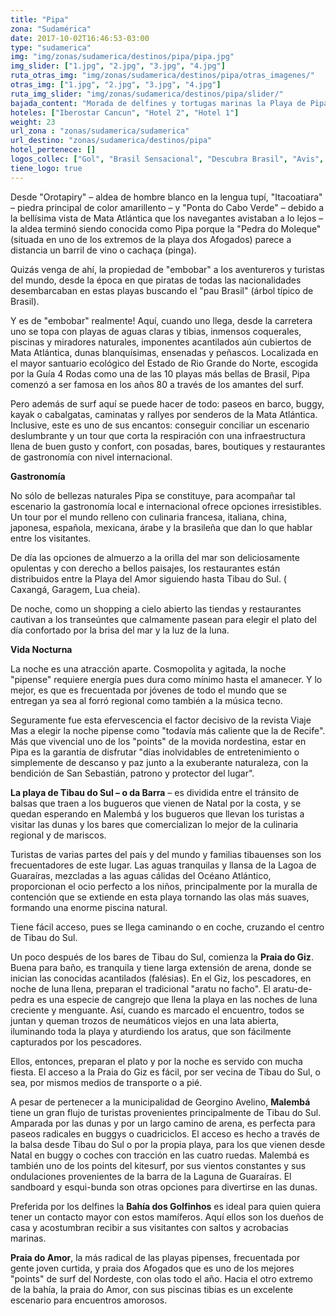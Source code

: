 ```yaml
---
title: "Pipa"
zona: "Sudamérica"
date: 2017-10-02T16:46:53-03:00
type: "sudamerica"
img: "img/zonas/sudamerica/destinos/pipa/pipa.jpg"
img_slider: ["1.jpg", "2.jpg", "3.jpg", "4.jpg"]
ruta_otras_img: "img/zonas/sudamerica/destinos/pipa/otras_imagenes/"
otras_img: ["1.jpg", "2.jpg", "3.jpg", "4.jpg"]
ruta_img_slider: "img/zonas/sudamerica/destinos/pipa/slider/"
bajada_content: "Morada de delfines y tortugas marinas la Playa de Pipa pertenece al municipio de Tibau do Sul, nombre indígena que significa 'entre dos aguas' (pues es cercado por la Laguna de Guarairas y el Océano Atlántico). "
hoteles: ["Iberostar Cancun", "Hotel 2", "Hotel 1"]
weight: 23
url_zona : "zonas/sudamerica/sudamerica"
url_destino: "zonas/sudamerica/destinos/pipa"
hotel_pertenece: []
logos_collec: ["Gol", "Brasil Sensacional", "Descubra Brasil", "Avis", "Assist Card"]
tiene_logo: true
---
```

Desde "Orotapiry" – aldea de hombre blanco en la lengua tupí, "Itacoatiara" – piedra principal de color amarillento – y "Ponta do Cabo Verde" – debido a la bellísima vista de Mata Atlántica que los navegantes avistaban a lo lejos – la aldea terminó siendo conocida como Pipa porque la "Pedra do Moleque" (situada en uno de los extremos de la playa dos Afogados) parece a distancia un barril de vino o cachaça (pinga).

Quizás venga de ahí, la propiedad de "embobar" a los aventureros y turistas del mundo, desde la época en que piratas de todas las nacionalidades desembarcaban en estas playas buscando el "pau Brasil" (árbol típico de Brasil).

Y es de "embobar" realmente! Aquí, cuando uno llega, desde la carretera uno se topa con playas de aguas claras y tibias, inmensos coquerales, piscinas y miradores naturales, imponentes acantilados aún cubiertos de Mata Atlántica, dunas blanquísimas, ensenadas y peñascos.  Localizada en el mayor santuario ecológico del Estado de Rio Grande do Norte, escogida por la Guía 4 Rodas como una de las 10 playas más bellas de Brasil, Pipa comenzó a ser famosa en los años 80 a través de los amantes del surf.

Pero además de surf aquí se puede hacer de todo: paseos en barco, buggy, kayak o cabalgatas, caminatas y rallyes por senderos de la Mata Atlántica. Inclusive, este es uno de sus encantos: conseguir conciliar un escenario deslumbrante y un tour que corta la respiración con una infraestructura llena de buen gusto y confort, con posadas, bares, boutiques y restaurantes de gastronomía con nivel internacional.

**Gastronomía**

No sólo de bellezas naturales Pipa se constituye, para acompañar tal escenario la gastronomía local e internacional ofrece opciones irresistibles. Un tour por el mundo relleno con culinaria francesa, italiana, china, japonesa, española, mexicana, árabe y la brasileña que dan lo que hablar entre los visitantes.

De día las opciones de almuerzo a la orilla del mar son deliciosamente opulentas y con derecho a bellos paisajes, los restaurantes están distribuidos entre la Playa del Amor siguiendo hasta Tibau do Sul. ( Caxangá, Garagem, Lua cheia).

De noche, como un shopping a cielo abierto las tiendas y restaurantes cautivan a los transeúntes que calmamente pasean para elegir el plato del día confortado por la brisa del mar y la luz de la luna.

**Vida Nocturna**

La noche es una atracción aparte. Cosmopolita y agitada, la noche "pipense" requiere energía pues dura como mínimo hasta el amanecer. Y lo mejor, es que es frecuentada por jóvenes de todo el mundo que se entregan ya sea al forró regional como también a la música tecno.

Seguramente fue esta efervescencia el factor decisivo de la revista Viaje Mas a elegir la noche pipense como "todavía más caliente que la de Recife". Más que vivencial uno de los "points" de la movida nordestina, estar en Pipa es la garantía de disfrutar "días inolvidables de entretenimiento o simplemente de descanso y paz junto a la exuberante naturaleza, con la bendición de San Sebastián, patrono y protector del lugar".

**La playa de Tibau do Sul – o da Barra** – es dividida entre el tránsito de balsas que traen a los bugueros que vienen de Natal por la costa, y se quedan esperando en Malembá y los bugueros que llevan los turistas a visitar las dunas y los bares que comercializan lo mejor de la culinaria regional y de mariscos.

Turistas de varias partes del país y del mundo y familias tibauenses son los frecuentadores de este lugar. Las aguas tranquilas y llansa de la Lagoa de Guaraíras, mezcladas a las aguas cálidas del Océano Atlántico, proporcionan el ocio perfecto a los niños, principalmente por la muralla de contención que se extiende en esta playa tornando las olas más suaves, formando una enorme piscina natural.

Tiene fácil acceso, pues se llega caminando o en coche, cruzando el centro de Tibau do Sul.

Un poco después de los bares de Tibau do Sul, comienza la **Praia do Giz**. Buena para baño, es tranquila y tiene larga extensión de arena, donde se inician las conocidas acantilados (falésias). En el Giz, los pescadores, en noche de luna llena, preparan el tradicional "aratu no facho".  El aratu-de-pedra es una especie de cangrejo que llena la playa en las noches de luna creciente y menguante. Así, cuando es marcado el encuentro, todos se juntan y queman trozos de neumáticos viejos en una lata abierta, iluminando toda la playa y aturdiendo los aratus, que son fácilmente capturados por los pescadores.

Ellos, entonces, preparan el plato y por la noche es servido con mucha fiesta. El acceso a la Praia do Giz es fácil, por ser vecina de Tibau do Sul, o sea, por mismos medios de transporte o a pié.

A pesar de pertenecer a la municipalidad de Georgino Avelino, **Malembá** tiene un gran flujo  de turistas provenientes principalmente de Tibau do Sul. Amparada por las dunas y por un largo camino de arena, es perfecta para paseos radicales en buggys o cuadriciclos.  El acceso es hecho a través de la balsa desde Tibau do Sul o por la propia playa, para los que vienen desde Natal en buggy o coches con tracción en las cuatro ruedas. Malembá es también uno de los points del kitesurf, por sus vientos constantes y sus ondulaciones provenientes de la barra de la Laguna de Guaraíras. El sandboard y esqui-bunda son otras opciones para divertirse en las dunas.

Preferida por los delfines la **Bahía dos Golfinhos** es ideal para quien quiera tener un contacto mayor con estos mamíferos. Aquí ellos son los dueños de casa y acostumbran recibir a sus visitantes con saltos y acrobacias marinas.

**Praia do Amor**, la más radical de las playas pipenses, frecuentada por gente joven curtida, y praia dos Afogados que es uno de los mejores "points" de surf del Nordeste, con olas todo el año. Hacia el otro extremo de la bahía, la praia do Amor, con sus piscinas tibias es un excelente escenario para encuentros amorosos.
